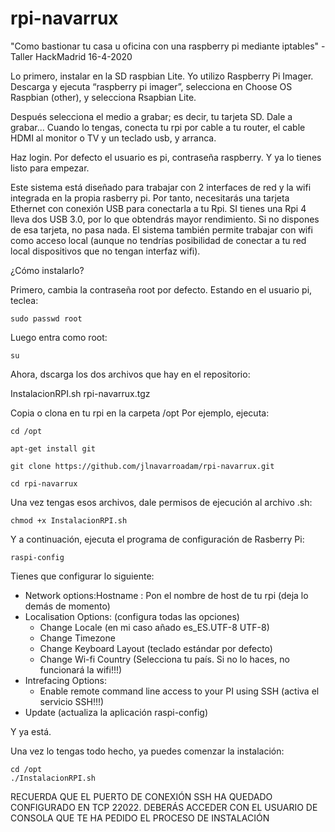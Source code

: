 # rpi-navarrux
"Como bastionar tu casa u oficina con una raspberry pi mediante iptables" - Taller HackMadrid 16-4-2020

Lo primero, instalar en la SD raspbian Lite. Yo utilizo Raspberry Pi Imager. Descarga y ejecuta “raspberry pi imager”, selecciona en Choose OS Raspbian (other), y selecciona Rsapbian Lite. 

Después selecciona el medio a grabar; es decir, tu tarjeta SD. Dale a grabar... Cuando lo tengas, conecta tu rpi por cable a tu router, el cable HDMI al monitor o TV y un teclado usb, y arranca. 

Haz login. Por defecto el usuario es pi, contraseña raspberry. Y ya lo tienes listo para empezar.

Este sistema está diseñado para trabajar con 2 interfaces de red y la wifi integrada en la propia rasberry pi. Por tanto, necesitarás una tarjeta Ethernet con conexión USB para conectarla a tu Rpi. SI tienes una Rpi 4 lleva dos USB 3.0, por lo que obtendrás mayor rendimiento.
Si no dispones de esa tarjeta, no pasa nada. El sistema también permite trabajar con wifi como acceso local (aunque no tendrías posibilidad de conectar a tu red local dispositivos que no tengan interfaz wifi).

¿Cómo instalarlo?

Primero, cambia la contraseña root por defecto. Estando en el usuario pi, teclea:

    sudo passwd root

Luego entra como root:

    su

Ahora, dscarga los dos archivos que hay en el repositorio:

InstalacionRPI.sh
rpi-navarrux.tgz

Copia o clona en tu rpi en la carpeta /opt
  Por ejemplo, ejecuta:
  
    cd /opt
    
    apt-get install git
    
    git clone https://github.com/jlnavarroadam/rpi-navarrux.git
    
    cd rpi-navarrux

Una vez tengas esos archivos, dale permisos de ejecución al archivo .sh:

    chmod +x InstalacionRPI.sh

Y a continuación, ejecuta el programa de configuración de Rasberry Pi:

    raspi-config

Tienes que configurar lo siguiente:
- Network options:Hostname : Pon el nombre de host de tu rpi (deja lo demás de momento)
- Localisation Options: (configura todas las opciones)
  + Change Locale (en mi caso añado es_ES.UTF-8 UTF-8)
  + Change Timezone
  + Change Keyboard Layout (teclado estándar por defecto)
  + Change Wi-fi Country (Selecciona tu país. Si no lo haces, no funcionará la wifi!!!)
- Intrefacing Options:
  + Enable remote command line access to your PI using SSH (activa el servicio SSH!!!)
- Update (actualiza la aplicación raspi-config)

Y ya está.

Una vez lo tengas todo hecho, ya puedes comenzar la instalación:

    cd /opt
    ./InstalacionRPI.sh


RECUERDA QUE EL PUERTO DE CONEXIÓN SSH HA QUEDADO CONFIGURADO EN TCP 22022.
DEBERÁS ACCEDER CON EL USUARIO DE CONSOLA QUE TE HA PEDIDO EL PROCESO DE INSTALACIÓN


